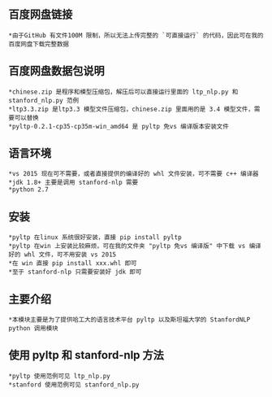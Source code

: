 ## 百度网盘链接
	*由于GitHub 有文件100M 限制，所以无法上传完整的 `可直接运行` 的代码，因此可在我的百度网盘下载完整数据
	
	
## 百度网盘数据包说明
	*chinese.zip 是程序和模型压缩包，解压后可以直接运行里面的 ltp_nlp.py 和 stanford_nlp.py 范例
	*ltp3.3.zip 是ltp3.3 模型文件压缩包，chinese.zip 里面用的是 3.4 模型文件，需要可以替换
	*pyltp-0.2.1-cp35-cp35m-win_amd64 是 pyltp 免vs 编译版本安装文件
	
## 语言环境
	*vs 2015 现在可不需要，或者直接提供的编译好的 whl 文件安装，可不需要 c++ 编译器
	*jdk 1.8+ 主要是调用 stanford-nlp 需要
	*python 2.7
	
## 安装
	*pyltp 在linux 系统很好安装，直接 pip install pyltp
	*pyltp 在win 上安装比较麻烦，可在我的文件夹 "pyltp 免vs 编译版" 中下载 vs 编译好的 whl 文件，可不用安装 vs 2015
	*在 win 直接 pip install xxx.whl 即可
	*至于 stanford-nlp 只需要安装好 jdk 即可
	
## 主要介绍
	*本模块主要是为了提供哈工大的语言技术平台 pyltp 以及斯坦福大学的 StanfordNLP python 调用模块

## 使用 pyltp 和 stanford-nlp 方法
	*pyltp 使用范例可见 ltp_nlp.py
	*stanford 使用范例可见 stanford_nlp.py
